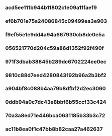 ### acd5ee111b944b11802c1e09a11faef9
### ef6b701e75a24086845c09499ea3e903
### f9ef55e1e9dd4a94a667930cb8de0e5a
### 056521770d204c59a86d1352f92f490f
### 971f3dbab38845b289dc6702224ee0ec
### 9810c88d7eed4280843192b96a2b3bf2
### a904bf8c088b4aa79b8dfbf2d2ec3060
### 0ddb94a0c7dc43e8bbf6b55ccf33c424
### 70a3a8ed71e446bca0631185b33b3c72
### ac11b8ea0f1c47bb8b82caa27a462637
